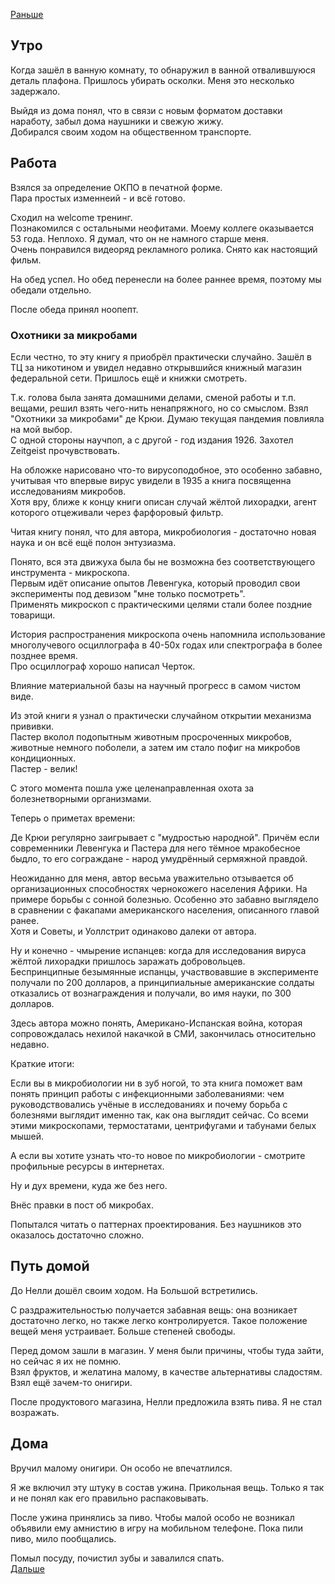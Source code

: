 [Раньше](2020.06.17.md)  
## Утро
Когда зашёл в ванную комнату, то обнаружил в ванной отвалившуюся деталь плафона. Пришлось убирать осколки. Меня это несколько задержало.

Выйдя из дома понял, что в связи с новым форматом доставки наработу, забыл дома наушники и свежую жижу.  
Добирался своим ходом на общественном транспорте.
## Работа
Взялся за определение ОКПО в печатной форме.  
Пара простых изменнеий - и всё готово.

Сходил на welcome тренинг.  
Познакомился с остальными неофитами. Моему коллеге оказывается 53 года. Неплохо. Я думал, что он не намного старше меня.  
Очень понравился видеоряд рекламного ролика. Снято как настоящий фильм.

На обед успел. Но обед перенесли на более раннее время, поэтому мы обедали отдельно.

После обеда принял ноопепт.
### Охотники за микробами
Если честно, то эту книгу я приобрёл практически случайно. Зашёл в ТЦ за никотином и увидел недавно открывшийся книжный магазин федеральной сети. Пришлось ещё и книжки смотреть.  

Т.к. голова была занята домашними делами, сменой работы и т.п. вещами, решил взять чего-нить ненапряжного, но со смыслом. Взял "Охотники за микробами" де Крюи. Думаю текущая пандемия повлияла на мой выбор.  
С одной стороны научпоп, а с другой - год издания 1926. Захотел Zeitgeist прочувствовать.
 
На обложке нарисовано что-то вирусоподобное, это особенно забавно, учитывая что впервые вирус увидели в 1935 а книга посвященна исследованиям микробов.  
Хотя вру, ближе к концу книги описан случай жёлтой лихорадки, агент которого отцеживали через фарфоровый фильтр.
 
Читая книгу понял, что для автора, микробиология - достаточно новая наука и он всё ещё полон энтузиазма.

Понято, вся эта движуха была бы не возможна без соответствующего инструмента - микроскопа.  
Первым идёт описание опытов Левенгука, который проводил свои эксперименты под девизом "мне только посмотреть".  
Применять микроскоп с практическими целями стали более поздние товарищи.  

История распространения микроскопа очень напомнила использование многолучевого осциллографа в 40-50х годах или спектрографа в более позднее время.  
Про осциллограф хорошо написал Черток.  

Влияние материальной базы на научный прогресс в самом чистом виде.

Из этой книги я узнал о практически случайном открытии механизма прививки.  
Пастер вколол подопытным животным просроченных микробов, животные немного поболели, а затем им стало пофиг на микробов кондиционных.  
Пастер - велик!

С этого момента пошла уже целенаправленная охота за болезнетворными организмами.

Теперь о приметах времени:  

Де Крюи регулярно заигрывает с "мудростью народной". Причём если современники Левенгука и Пастера для него тёмное мракобесное быдло, то его сограждане - народ умудрённый сермяжной правдой.

Неожиданно для меня, автор весьма уважительно отзывается об организационных способностях чернокожего населения Африки. На примере борьбы с сонной болезнью. Особенно это забавно выглядело в сравнении с факапами американского населения, описанного главой ранее.  
Хотя и Советы, и Уоллстрит одинаково далеки от автора.  

Ну и конечно - чмырение испанцев: когда для исследования вируса жёлтой лихорадки пришлось заражать добровольцев.  
Беспринципные безымянные испанцы, участвовавшие в эксперименте получали по 200 долларов, а принципиальные американские солдаты отказались от вознаграждения и получали, во имя науки, по 300 долларов.

Здесь автора можно понять, Американо-Испанская война, которая сопровождалась нехилой накачкой в СМИ, закончилась относительно недавно.

Краткие итоги:

Если вы в микробиологии ни в зуб ногой, то эта книга поможет вам понять принцип работы с инфекционными заболеваниями: чем руководствовались учёные в исследованиях и почему борьба с болезнями выглядит именно так, как она выглядит сейчас. Со всеми этими микроскопами, термостатами, центрифугами и табунами белых мышей.

А если вы хотите узнать что-то новое по микробиологии - смотрите профильные ресурсы в интернетах.

Ну и дух времени, куда же без него.

Внёс правки в пост об микробах.

Попытался читать о паттернах проектирования. Без наушников это оказалось достаточно сложно.
## Путь домой
До Нелли дошёл своим ходом. На Большой встретились.

С раздражительностью получается забавная вещь: она возникает достаточно легко, но также легко контролируется. Такое положение вещей меня устраивает. Больше степеней свободы.

Перед домом зашли в магазин. У меня были причины, чтобы туда зайти, но сейчас я их не помню.  
Взял фруктов, и желатина малому, в качестве альтернативы сладостям. Взял ещё зачем-то онигири.

После продуктового магазина, Нелли предложила взять пива. Я не стал возражать.
## Дома
Вручил малому онигири. Он особо не впечатлился.

Я же включил эту штуку в состав ужина. Прикольная вещь. Только я так и не понял как его правильно распаковывать.

После ужина принялись за пиво. Чтобы малой особо не возникал объявили ему амнистию в игру на мобильном телефоне. Пока пили пиво, мило пообщались.

Помыл посуду, почистил зубы и завалился спать.  
[Дальше](2020.06.19.md)